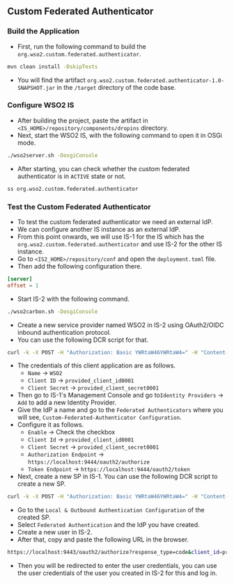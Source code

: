 ## Custom Federated Authenticator

### Build the Application
- First, run the following command to build the `org.wso2.custom.federated.authenticator`.
```bash
mvn clean install -DskipTests
```
- You will find the artifact `org.wso2.custom.federated.authenticator-1.0-SNAPSHOT.jar` in the `/target` directory of the code base.

### Configure WSO2 IS
- After building the project, paste the artifact in `<IS_HOME>/repository/components/dropins` directory.
- Next, start the WSO2 IS, with the following command to open it in OSGi mode.
```bash
./wso2server.sh -DosgiConsole
```
- After starting, you can check whether the custom federated authenticator is in `ACTIVE` state or not.
```bash
ss org.wso2.custom.federated.authenticator 
```

### Test the Custom Federated Authenticator
- To test the custom federated authenticator we need an external IdP.
- We can configure another IS instance as an external IdP.
- From this point onwards, we will use IS-1 for the IS which has the `org.wso2.custom.federated.authenticator` and use IS-2 for the other IS instance.
- Go to `<IS2_HOME>/repository/conf` and open the `deployment.toml` file.
- Then add the following configuration there.
```toml
[server]
offset = 1
```
- Start IS-2 with the following command.
```bash
./wso2carbon.sh -DosgiConsole
```
- Create a new service provider named WSO2 in IS-2 using OAuth2/OIDC inbound authentication protocol. 
- You can use the following DCR script for that.
```bash
curl -k -X POST -H "Authorization: Basic YWRtaW46YWRtaW4=" -H "Content-Type: application/json" -d '{"client_name": "WSO2","grant_types": ["authorization_code","password"], "redirect_uris": ["http://localhost:8080/playground2/oauth2client"],"ext_param_client_id":"provided_client_id0001","ext_param_client_secret":"provided_client_secret0001" }' "https://localhost:9444/api/identity/oauth2/dcr/v1.1/register"
```
- The credentials of this client application are as follows.
  - `Name` → `WSO2`
  - `Client ID` → `provided_client_id0001`
  - `Client Secret` → `provided_client_secret0001`
- Then go to IS-1's Management Console and go to`Identity Providers` → `Add` to add a new Identity Provider.
- Give the IdP a name and go to the `Federated Authenticators` where you will see, `Custom-Federated-Authenticator Configuration`.
- Configure it as follows.
  - `Enable` → Check the checkbox
  - `Client Id` → `provided_client_id0001`
  - `Client Secret` → `provided_client_secret0001`
  - `Authorization Endpoint` → `https://localhost:9444/oauth2/authorize`
  - `Token Endpoint` → `https://localhost:9444/oauth2/token`
- Next, create a new SP in IS-1. You can use the following DCR script to create a new SP.
```bash
curl -k -X POST -H "Authorization: Basic YWRtaW46YWRtaW4=" -H "Content-Type: application/json" -d '{"client_name": "playground_2","grant_types": ["authorization_code","password"], "redirect_uris": ["http://localhost:8080/playground2/oauth2client"],"ext_param_client_id":"provided_client_id0002","ext_param_client_secret":"provided_client_secret0002" }' "https://localhost:9443/api/identity/oauth2/dcr/v1.1/register"
```
- Go to the `Local & Outbound Authentication Configuration` of the created SP.
- Select `Federated Authentication` and the IdP you have created.
- Create a new user in IS-2.
- After that, copy and paste the following URL in the browser.
```bash
https://localhost:9443/oauth2/authorize?response_type=code&client_id=provided_client_id0002&redirect_uri=http://localhost:8080/playground2/oauth2client&scope=openid 
```
- Then you will be redirected to enter the user credentials, you can use the user credentials of the user you created in IS-2 for this and log in.